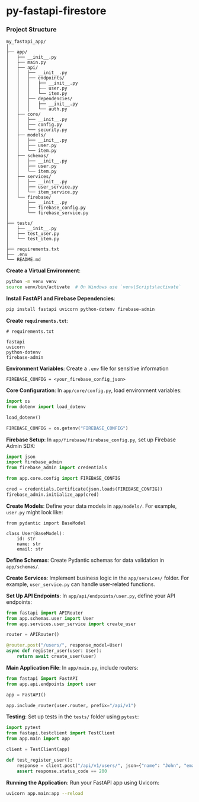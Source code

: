 # py-fastapi-firestore
### Project Structure
``` 
my_fastapi_app/
│
├── app/
│   ├── __init__.py
│   ├── main.py
│   ├── api/
│   │   ├── __init__.py
│   │   ├── endpoints/
│   │   │   ├── __init__.py
│   │   │   ├── user.py
│   │   │   └── item.py
│   │   ├── dependencies/
│   │   │   ├── __init__.py
│   │   │   └── auth.py
│   ├── core/
│   │   ├── __init__.py
│   │   ├── config.py
│   │   └── security.py
│   ├── models/
│   │   ├── __init__.py
│   │   ├── user.py
│   │   └── item.py
│   ├── schemas/
│   │   ├── __init__.py
│   │   ├── user.py
│   │   └── item.py
│   ├── services/
│   │   ├── __init__.py
│   │   ├── user_service.py
│   │   └── item_service.py
│   └── firebase/
│       ├── __init__.py
│       ├── firebase_config.py
│       └── firebase_service.py
│
├── tests/
│   ├── __init__.py
│   ├── test_user.py
│   └── test_item.py
│
├── requirements.txt
├── .env
└── README.md
```
**Create a Virtual Environment**:
``` bash
python -m venv venv
source venv/bin/activate  # On Windows use `venv\Scripts\activate`
```
**Install FastAPI and Firebase Dependencies**:
```bash
pip install fastapi uvicorn python-dotenv firebase-admin
```
**Create `requirements.txt`**:
```
# requirements.txt 

fastapi
uvicorn
python-dotenv
firebase-admin
```
**Environment Variables**: Create a `.env` file for sensitive information
```
FIREBASE_CONFIG = <your_firebase_config_json>
```
**Core Configuration**: In `app/core/config.py`, load environment variables:
```py
import os
from dotenv import load_dotenv

load_dotenv()

FIREBASE_CONFIG = os.getenv("FIREBASE_CONFIG")
```
**Firebase Setup**: In `app/firebase/firebase_config.py`, set up Firebase Admin SDK:
```py
import json
import firebase_admin
from firebase_admin import credentials

from app.core.config import FIREBASE_CONFIG

cred = credentials.Certificate(json.loads(FIREBASE_CONFIG))
firebase_admin.initialize_app(cred)
```
**Create Models**: Define your data models in `app/models/`. For example, `user.py` might look like:
```
from pydantic import BaseModel

class User(BaseModel):
    id: str
    name: str
    email: str
```
**Define Schemas**: Create Pydantic schemas for data validation in `app/schemas/`.

**Create Services**: Implement business logic in the `app/services/` folder. For example, `user_service.py` can handle user-related functions.

**Set Up API Endpoints**: In `app/api/endpoints/user.py`, define your API endpoints:
```py
from fastapi import APIRouter
from app.schemas.user import User
from app.services.user_service import create_user

router = APIRouter()

@router.post("/users/", response_model=User)
async def register_user(user: User):
    return await create_user(user)
```
**Main Application File**: In `app/main.py`, include routers:
```py
from fastapi import FastAPI
from app.api.endpoints import user

app = FastAPI()

app.include_router(user.router, prefix="/api/v1")
```
**Testing**: Set up tests in the `tests/` folder using `pytest`:
```py
import pytest
from fastapi.testclient import TestClient
from app.main import app

client = TestClient(app)

def test_register_user():
    response = client.post("/api/v1/users/", json={"name": "John", "email": "john@example.com"})
    assert response.status_code == 200
```
**Running the Application**: Run your FastAPI app using Uvicorn:
```bash
uvicorn app.main:app --reload
```
